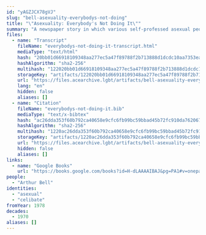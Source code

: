 ```yaml
---
id: "yAGZJCX78gVJ"
slug: "bell-asexuality-everybodys-not-doing"
title: "\"Asexuality: Everybody's Not Doing It\""
summary: "A newspaper story in which various self-professed asexual people are interviewed"
files:
  - name: "Transcript"
    fileName: "everybodys-not-doing-it-transcript.html"
    mediaType: "text/html"
    hash: "20bb01d66918109348aa277ec5a47f89788f2b713888d1dcdc10aa7353ea2c35"
    hashAlgorithm: "sha2-256"
    multihash: "122020bb01d66918109348aa277ec5a47f89788f2b713888d1dcdc10aa7353ea2c35"
    storageKey: "artifacts/122020bb01d66918109348aa277ec5a47f89788f2b713888d1dcdc10aa7353ea2c35"
    url: "https://files.acearchive.lgbt/artifacts/bell-asexuality-everybodys-not-doing/everybodys-not-doing-it-transcript.html"
    lang: "en"
    hidden: false
    aliases: []
  - name: "Citation"
    fileName: "everybodys-not-doing-it.bib"
    mediaType: "text/x-bibtex"
    hash: "ac26dda353f60b792ca40658e9cfc6fb99bc59bbad45b72fc910da76206733fe"
    hashAlgorithm: "sha2-256"
    multihash: "1220ac26dda353f60b792ca40658e9cfc6fb99bc59bbad45b72fc910da76206733fe"
    storageKey: "artifacts/1220ac26dda353f60b792ca40658e9cfc6fb99bc59bbad45b72fc910da76206733fe"
    url: "https://files.acearchive.lgbt/artifacts/bell-asexuality-everybodys-not-doing/everybodys-not-doing-it.bib"
    hidden: false
    aliases: []
links:
  - name: "Google Books"
    url: "https://books.google.com/books?id=H-dLAAAAIBAJ&pg=PA1#v=onepage&q&f=false"
people:
  - "Arthur Bell"
identities:
  - "asexual"
  - "celibate"
fromYear: 1978
decades:
  - 1970
aliases: []
---
```

